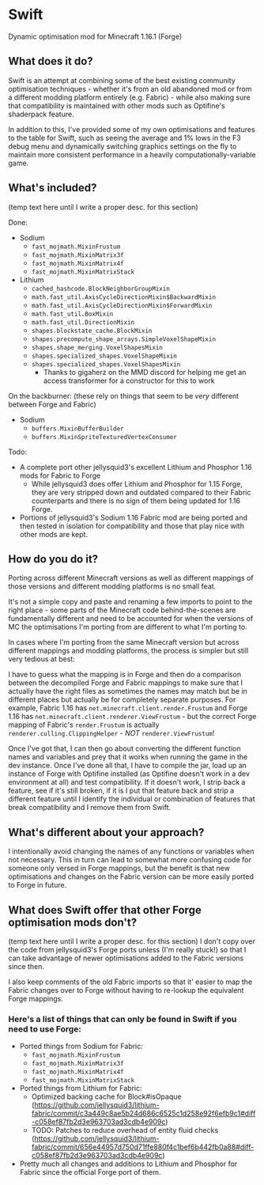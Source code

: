 Swift
=====
Dynamic optimisation mod for Minecraft 1.16.1 (Forge)

What does it do?
----------------
Swift is an attempt at combining some of the best existing community optimisation techniques - whether it's from an old abandoned mod or from a different modding platform entirely (e.g. Fabric) - while also making sure that compatibility is maintained with other mods such as Optifine's shaderpack feature.

In addition to this, I've provided some of my own optimisations and features to the table for Swift, such as seeing the average and 1% lows in the F3 debug menu and dynamically switching graphics settings on the fly to maintain more consistent performance in a heavily computationally-variable game.

What's included?
----------------
(temp text here until I write a proper desc. for this section)

Done:
- Sodium
    - `fast_mojmath.MixinFrustum`
    - `fast_mojmath.MixinMatrix3f`
    - `fast_mojmath.MixinMatrix4f`
    - `fast_mojmath.MixinMatrixStack`
- Lithium
    - `cached_hashcode.BlockNeighborGroupMixin`
    - `math.fast_util.AxisCycleDirectionMixin$BackwardMixin`
    - `math.fast_util.AxisCycleDirectionMixin$ForwardMixin`
    - `math.fast_util.BoxMixin`
    - `math.fast_util.DirectionMixin`
    - `shapes.blockstate_cache.BlockMixin`
    - `shapes.precompute_shape_arrays.SimpleVoxelShapeMixin`
    - `shapes.shape_merging.VoxelShapesMixin`
    - `shapes.specialized_shapes.VoxelShapeMixin`
    - `shapes.specialized_shapes.VoxelShapesMixin`
        - Thanks to gigaherz on the MMD discord for helping me get an access transformer for a constructor for this to work

On the backburner:
(these rely on things that seem to be *very* different between Forge and Fabric)
- Sodium
    - `buffers.MixinBufferBuilder`
    - `buffers.MixinSpriteTexturedVertexConsumer`

Todo:
- A complete port other jellysquid3's excellent Lithium and Phosphor 1.16 mods for Fabric to Forge
    - While jellysquid3 does offer Lithium and Phosphor for 1.15 Forge, they are very stripped down and outdated compared to their Fabric counterparts and there is no sign of them being updated for 1.16 Forge.
- Portions of jellysquid3's Sodium 1.16 Fabric mod are being ported and then tested in isolation for compatibility and those that play nice with other mods are kept.

How do you do it?
-----------------
Porting across different Minecraft versions as well as different mappings of those versions and different modding platforms is no small feat.

It's not a simple copy and paste and renaming a few imports to point to the right place - some parts of the Minecraft code behind-the-scenes are fundamentally different and need to be accounted for when the versions of MC the optimisations I'm porting from are different to what I'm porting to.

In cases where I'm porting from the same Minecraft version but across different mappings and modding platforms, the process is simpler but still very tedious at best:

I have to guess what the mapping is in Forge and then do a comparison between the decompiled Forge and Fabric mappings to make sure that I actually have the right files as sometimes the names may match but be in different places but actually be for completely separate purposes. For example, Fabric 1.16 has `net.minecraft.client.render.Frustum` and Forge 1.16 has `net.minecraft.client.renderer.ViewFrustum` - but the correct Forge mapping of Fabric's `render.Frustum` is actually `renderer.culling.ClippingHelper` - *NOT* `renderer.ViewFrustum`!

Once I've got that, I can then go about converting the different function names and variables and prey that it works when running the game in the dev instance. Once I've done all that, I have to compile the jar, load up an instance of Forge with Optifine installed (as Optifine doesn't work in a dev environment at all) and test compatibility. If it doesn't work, I strip back a feature, see if it's still broken, if it is I put that feature back and strip a different feature until I identify the individual or combination of features that break compatibility and I remove them from Swift.

What's different about your approach?
-------------------------------------
I intentionally avoid changing the names of any functions or variables when not necessary. This in turn can lead to somewhat more confusing code for someone only versed in Forge mappings, but the benefit is that new optimisations and changes on the Fabric version can be more easily ported to Forge in future.

What does Swift offer that other Forge optimisation mods don't?
---------------------------------------------------------------
(temp text here until I write a proper desc. for this section)
I don't copy over the code from jellysquid3's Forge ports unless (I'm really stuck!) so that I can take advantage of newer optimisations added to the Fabric versions since then.

I also keep comments of the old Fabric imports so that it' easier to map the Fabric changes over to Forge without having to re-lookup the equivalent Forge mappings.

### Here's a list of things that can only be found in Swift if you need to use Forge:
- Ported things from Sodium for Fabric:
    - `fast_mojmath.MixinFrustum`
    - `fast_mojmath.MixinMatrix3f`
    - `fast_mojmath.MixinMatrix4f`
    - `fast_mojmath.MixinMatrixStack`
- Ported things from Lithium for Fabric:
    - Optimized backing cache for Block#isOpaque (https://github.com/jellysquid3/lithium-fabric/commit/c3a449c8ae5b24d686c6525c1d258e92f6efb9c1#diff-c058ef87fb2d3e963703ad3cdb4e909c)
    - TODO: Patches to reduce overhead of entity fluid checks (https://github.com/jellysquid3/lithium-fabric/commit/656e44957d750d71ffe880f4c1bef6b442fb0a88#diff-c058ef87fb2d3e963703ad3cdb4e909c)
- Pretty much all changes and additions to Lithium and Phosphor for Fabric since the official Forge port of them.